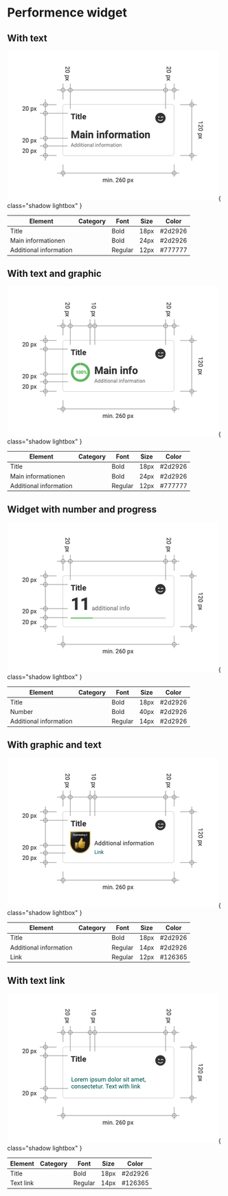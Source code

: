 # Performence widget

## With text

![Performance widget with text](assets/pw_text.png){ class="shadow lightbox" }

| Element                | Category | Font    | Size | Color   |
|------------------------|----------|---------|------|---------|
| Title                  |          | Bold    | 18px | #2d2926 |
| Main informationen     |          | Bold    | 24px | #2d2926 | 
| Additional information |          | Regular | 12px | #777777 |

## With text and graphic

![Performance widget with text and graphic](assets/pw_text_with_graphic.png){ class="shadow lightbox" }

| Element                | Category | Font    | Size | Color   |
|------------------------|----------|---------|------|---------|
| Title                  |          | Bold    | 18px | #2d2926 |
| Main informationen     |          | Bold    | 24px | #2d2926 | 
| Additional information |          | Regular | 12px | #777777 |

## Widget with number and progress

![Performance widget with text](assets/pw_number_with_progress.png){ class="shadow lightbox" }

| Element                | Category | Font    | Size | Color   |
|------------------------|----------|---------|------|---------|
| Title                  |          | Bold    | 18px | #2d2926 |
| Number                 |          | Bold    | 40px | #2d2926 | 
| Additional information |          | Regular | 14px | #2d2926 |

## With graphic and text

![Performance widget with text](assets/pw_graphic_with_text.png){ class="shadow lightbox" }

| Element                | Category | Font    | Size | Color   |
|------------------------|----------|---------|------|---------|
| Title                  |          | Bold    | 18px | #2d2926 |
| Additional information |          | Regular | 14px | #2d2926 |
| Link                   |          | Regular | 12px | #126365 | 

## With text link

![Performance widget with text](assets/pw_text_link.png){ class="shadow lightbox" }

| Element                | Category | Font    | Size | Color   |
|------------------------|----------|---------|------|---------|
| Title                  |          | Bold    | 18px | #2d2926 |
| Text link              |          | Regular | 14px | #126365 |